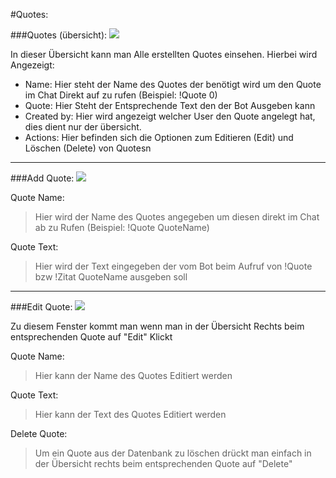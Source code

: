 #Quotes:

###Quotes (übersicht):
<img src="http://i.imgur.com/5dgEvLN.png"/>

In dieser Übersicht kann man Alle erstellten Quotes einsehen.
Hierbei wird Angezeigt:

- Name:		Hier steht der Name des Quotes der benötigt wird um den Quote im Chat Direkt auf zu rufen (Beispiel: !Quote 0)
- Quote:		Hier Steht der Entsprechende Text den der Bot Ausgeben kann
- Created by:	Hier wird angezeigt welcher User den Quote angelegt hat, dies dient nur der übersicht.
- Actions:	Hier befinden sich die Optionen zum Editieren (Edit) und Löschen (Delete) von Quotesn

<hr>

###Add Quote:
<img src="http://i.imgur.com/LUodtrF.png"/>

Quote Name:
> Hier wird der Name des Quotes angegeben um diesen direkt im Chat ab zu Rufen (Beispiel: !Quote QuoteName)

Quote Text:
> Hier wird der Text eingegeben der vom Bot beim Aufruf von !Quote bzw !Zitat QuoteName ausgeben soll

<hr>

###Edit Quote:
<img src="http://i.imgur.com/024GfsL.png"/>

Zu diesem Fenster kommt man wenn man in der Übersicht Rechts beim entsprechenden Quote auf "Edit" Klickt

Quote Name:
> Hier kann der Name des Quotes Editiert werden

Quote Text:
> Hier kann der Text des Quotes Editiert werden

Delete Quote:

> Um ein Quote aus der Datenbank zu löschen drückt man einfach in der Übersicht rechts beim entsprechenden Quote auf "Delete"
